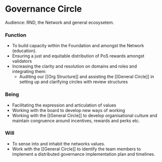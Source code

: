 # Governance Circle
Audience: RND, the Network and general ecosysetem.

### Function
- To build capacity within the Foundation and amongst the Network (education).
- Ensuring a just and equitable distribution of PoS rewards amongst validators
- Increasing the clarity and resolution on domains and roles and integrating them:
	- Auditing our [[Org Structure]] and assisting the [[General Circle]] in setting up and clarifying circles with review structures


### Being
- Facilitating the expression and articulation of values
- Working with the board to develop new ways of working 
- Working with the [[General Circle]] to develop organisational culture and maintain congruence around incentives, rewards and perks etc. 


### Will
- To sense into and inhabit the networks values.
- Work with the [[General Circle]] to identify the team members to implement a distributed governance implementation plan and timelines.
	